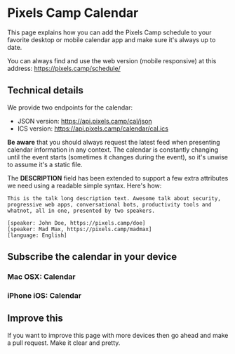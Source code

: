 # Pixels Camp Calendar

This page explains how you can add the Pixels Camp schedule to your favorite desktop or mobile calendar app and make sure it's always up to date.

You can always find and use the web version (mobile responsive) at this address: https://pixels.camp/schedule/

## Technical details

We provide two endpoints for the calendar:

 * JSON version: https://api.pixels.camp/cal/json
 * ICS version: https://api.pixels.camp/calendar/cal.ics

**Be aware** that you should always request the latest feed when presenting calendar information in any context. The calendar is constantly changing until the event starts (sometimes it changes during the event), so it's unwise to assume it's a static file.

The **DESCRIPTION** field has been extended to support a few extra attributes we need using a readable simple syntax. Here's how:

```
This is the talk long description text. Awesome talk about security, progressive web apps, conversational bots, productivity tools and whatnot, all in one, presented by two speakers.

[speaker: John Doe, https://pixels.camp/doe]
[speaker: Mad Max, https://pixels.camp/madmax]
[language: English]
```

## Subscribe the calendar in your device

### Mac OSX: Calendar

### iPhone iOS: Calendar

## Improve this

If you want to improve this page with more devices then go ahead and make a pull request. Make it clear and pretty.
